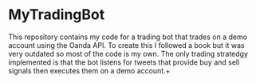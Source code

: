 # MyTradingBot
This repository contains my code for a trading bot that trades on a demo account using the Oanda API.
To create this I followed a book but it was very outdated so most of the code is my own. 
The only trading stratedgy implemented is that the bot listens for tweets that provide buy and sell signals then executes them on a demo account.+
